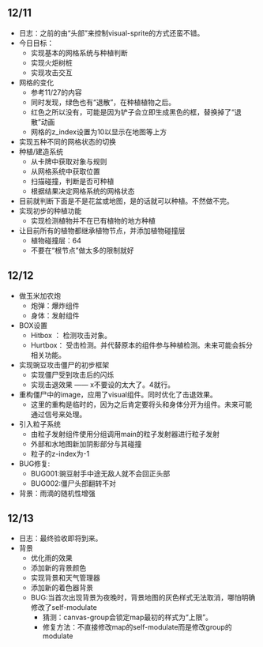 
## 12/11
- 日志：之前的由“头部”来控制visual-sprite的方式还蛮不错。
- 今日目标：
	- 实现基本的网格系统与种植判断
	- 实现火炬树桩
	- 实现攻击交互
- 网格的变化
	- 参考11/27的内容
	- 同时发现，绿色也有“退散”，在种植植物之后。
	- 红色之所以没有，可能是因为铲子会立即生成黑色的框，替换掉了“退散”动画
	- 网格的z_index设置为10以显示在地图等上方
- 实现五种不同的网格状态的切换
- 种植/建造系统
	- 从卡牌中获取对象与规则
	- 从网格系统中获取位置
	- 扫描碰撞，判断是否可种植
	- 根据结果决定网格系统的网格状态
- 目前就判断下面是不是花盆或地图，是的话就可以种植。不然做不完。
- 实现初步的种植功能
	- 实现检测植物并不在已有植物的地方种植
- 让目前所有的植物都继承植物节点，并添加植物碰撞层
	- 植物碰撞层：64
	- 不要在“根节点”做太多的限制就好

## 12/12

- 做玉米加农炮
	- 炮弹：爆炸组件
	- 身体：发射组件
- BOX设置
	- Hitbox ： 检测攻击对象。
	- Hurtbox： 受击检测。并代替原本的组件参与种植检测。未来可能会拆分相关功能。
- 实现豌豆攻击僵尸的初步框架
	- 实现僵尸受到攻击后的闪烁
	- 实现击退效果 —— x不要设的太大了。4就行。
- 重构僵尸中的image，应用了visual组件。同时优化了击退效果。
	- 这里的重构是临时的，因为之后肯定要将头和身体分开为组件。未来可能通过信号来处理。
- 引入粒子系统
	- 由粒子发射组件使用分组调用main的粒子发射器进行粒子发射
	- 外部和水地图新加阴影部分与其碰撞
	- 粒子的z-index为-1
- BUG修复:
	- BUG001:豌豆射手中途无敌人就不会回正头部
	- BUG002:僵尸头部翻转不对
- 背景：雨滴的随机性增强

## 12/13
- 日志：最终验收即将到来。
- 背景
	- 优化雨的效果
	- 添加新的背景颜色
	- 实现背景和天气管理器
	- 添加新的着色器背景
	- BUG:当首次出现背景为夜晚时，背景地图的灰色样式无法取消，哪怕明确修改了self-modulate
		- 猜测：canvas-group会锁定map最初的样式为“上限”。
		- 修复方法：不直接修改map的self-modulate而是修改group的modulate
